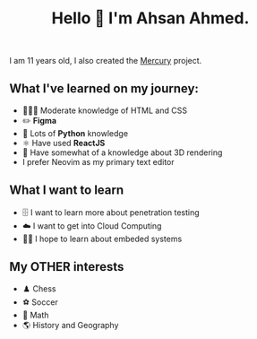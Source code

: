 <h1 align=center>Hello 👋 I'm Ahsan Ahmed.</h1><br>
<p>I am 11 years old, I also created the <a href="https://github.com/MercuryFramework/mercury">Mercury</a> project.<p>

## What I've learned on my journey:
- 🧑🏻‍💻 Moderate knowledge of HTML and CSS 
- ✏️ **Figma**
- 🐍 Lots of **Python** knowledge
- ⚛️ Have used **ReactJS**
- 🧊 Have somewhat of a knowledge about 3D rendering
- I prefer Neovim as my primary text editor

## What I want to learn
- 🗄 I want to learn more about penetration testing
- ☁️ I want to get into Cloud Computing
- 🧑‍💻 I hope to learn about embeded systems
## My OTHER interests
- ♟️ Chess
- ⚽ Soccer
- 🔢 Math
- 🌎 History and Geography
